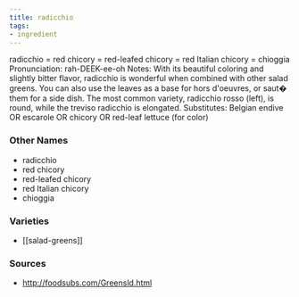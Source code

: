 ```yaml
---
title: radicchio
tags:
- ingredient
---
```

radicchio = red chicory = red-leafed chicory = red Italian chicory = chioggia Pronunciation: rah-DEEK-ee-oh Notes: With its beautiful coloring and slightly bitter flavor, radicchio is wonderful when combined with other salad greens. You can also use the leaves as a base for hors d'oeuvres, or saut� them for a side dish. The most common variety, radicchio rosso (left), is round, while the treviso radicchio is elongated. Substitutes: Belgian endive OR escarole OR chicory OR red-leaf lettuce (for color)

### Other Names

* radicchio
* red chicory
* red-leafed chicory
* red Italian chicory
* chioggia

### Varieties

* [[salad-greens]]

### Sources
* http://foodsubs.com/Greensld.html
